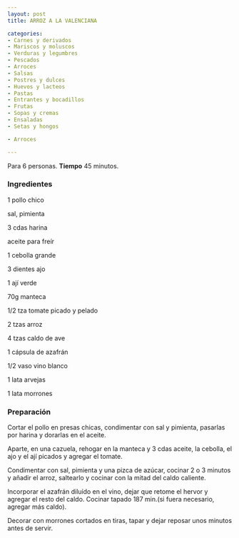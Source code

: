 ```yaml
---
layout: post
title: ARROZ A LA VALENCIANA

categories:
- Carnes y derivados
- Mariscos y moluscos
- Verduras y legumbres
- Pescados
- Arroces
- Salsas
- Postres y dulces
- Huevos y lacteos
- Pastas
- Entrantes y bocadillos
- Frutas
- Sopas y cremas
- Ensaladas
- Setas y hongos

- Arroces

---
```

Para 6 personas.
<b>Tiempo</b> 45 minutos.

<h3>Ingredientes</h3>

1 pollo chico

sal, pimienta

3 cdas harina

aceite para freír

1 cebolla grande

3 dientes ajo

1 ají verde

70g manteca

1/2 tza tomate picado y pelado

2 tzas arroz

4 tzas caldo de ave

1 cápsula de azafrán

1/2 vaso vino blanco

1 lata arvejas

1 lata morrones

<h3>Preparación</h3>

Cortar el pollo en presas chicas, condimentar con sal y pimienta, pasarlas por harina y dorarlas en el aceite.

Aparte, en una cazuela, rehogar en la manteca y 3 cdas aceite, la cebolla, el ajo y el ají picados y agregar el tomate.

Condimentar con sal, pimienta y una pizca de azúcar, cocinar 2 o 3 minutos y añadir el arroz, saltearlo y cocinar con la mitad del caldo caliente.

Incorporar el azafrán diluído en el vino, dejar que retome el hervor y agregar el resto del caldo. Cocinar tapado 187 min.(si fuera necesario, agregar más caldo).

Decorar con morrones cortados en tiras, tapar y dejar reposar unos minutos antes de servir.

